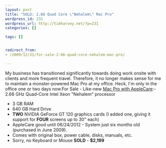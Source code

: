 ```yaml
--- 
layout: post
title: "SOLD: 2.66 Quad Core \"Nehalem\" Mac Pro"
wordpress_id: 231
wordpress_url: http://timharvey.net/?p=231
categories: []

tags: []


redirect_from:
- /2009/12/31/for-sale-2-66-quad-core-nehalem-mac-pro/

---
```

My business has transitioned significantly towards doing work onsite with clients and more frequent travel. Therefore, it no longer makes sense for me to maintain a monster-powered Mac Pro at my office. Heck, I'm only in the office one or two days now.For Sale - Like-new [Mac Pro with AppleCare](http://www.amazon.com/gp/product/B000R84UQ0/ref=ox_ya_oh_product):- 2.66 GHz Quad-Core Intel Xeon "Nehalem" processor
- 3 GB RAM
- 640 GB Hard Drive
- **TWO** NVIDIA GeForce GT 120 graphics cards (I added one, giving it support for **FOUR** screens up to 30" each)
- AppleCare good until 06/24/2012
        - System just six months old (purchased in June 2009).
- Comes with original box, power cable, disks, manuals, etc.
- Sorry, no Keyboard or Mouse
**SOLD** - **$2,199**
